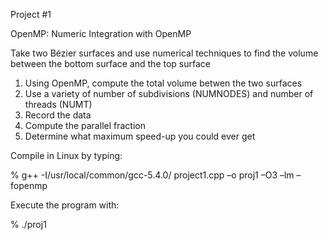 Project #1

OpenMP: Numeric Integration with OpenMP

Take two Bézier surfaces and use numerical techniques to find the volume between the bottom surface and the top surface

1. Using OpenMP, compute the total volume betwen the two surfaces
2. Use a variety of number of subdivisions (NUMNODES) and number of threads (NUMT)
3. Record the data
4. Compute the parallel fraction
5. Determine what maximum speed-up you could ever get

Compile in Linux by typing:

%    g++ -I/usr/local/common/gcc-5.4.0/ project1.cpp –o proj1 –O3 –lm –fopenmp

Execute the program with:

%    ./proj1
